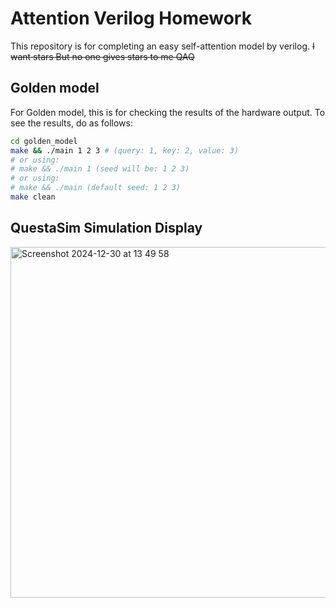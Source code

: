 # Attention Verilog Homework

This repository is for completing an easy self-attention model by verilog.
~~I want stars But no one gives stars to me QAQ~~

## Golden model

For Golden model, this is for checking the results of the hardware output. To see the results, do as follows:

```bash
cd golden_model
make && ./main 1 2 3 # (query: 1, key: 2, value: 3)
# or using:
# make && ./main 1 (seed will be: 1 2 3)
# or using:
# make && ./main (default seed: 1 2 3)
make clean
```

## QuestaSim Simulation Display

<img width="561" alt="Screenshot 2024-12-30 at 13 49 58" src="https://github.com/user-attachments/assets/805d0585-0493-41ce-9c55-ace81c2bdb6b" />
